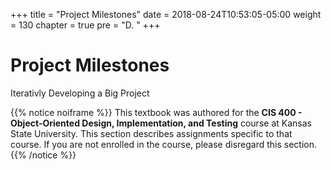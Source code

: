 +++
title = "Project Milestones"
date = 2018-08-24T10:53:05-05:00
weight = 130
chapter = true
pre = "D. "
+++

# Project Milestones

Iterativly Developing a Big Project


{{% notice noiframe %}}
This textbook was authored for the **CIS 400 - Object-Oriented Design, Implementation, and Testing** course at Kansas State University.  This section describes assignments specific to that course.  If you are not enrolled in the course, please disregard this section.
{{% /notice %}}